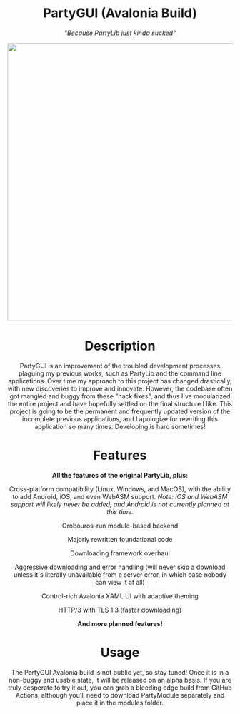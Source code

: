 <h1 align=center>PartyGUI (Avalonia Build)</h1>
<p align=center><i>"Because PartyLib just kinda sucked"</i></p>

<p align="center">
  <img width="811" height="623" src="https://i.imgur.com/KhX1MJ0.png">
</p>


<h1 align=center>Description</h1>
<p align=center>
PartyGUI is an improvement of the troubled development processes plaguing my previous works, such as PartyLib and the command line applications. Over time my approach to this project has changed drastically, with new discoveries to improve and innovate. However, the codebase often got mangled and buggy from these "hack fixes", and thus I've modularized the entire project and have hopefully settled on the final structure I like. This project is going to be the permanent and frequently updated version of the incomplete previous applications, and I apologize for rewriting this application so many times. Developing is hard sometimes!
</p>

<h1 align=center>Features</H1>
<p align=center>
<strong>
All the features of the original PartyLib, plus:
</strong>
</p>
<p align=center>
Cross-platform compatibility (Linux, Windows, and MacOS), with the ability to add Android, iOS, and even WebASM support. <i>Note: iOS and WebASM support will likely never be added, and Android is not currently planned at this time.</i>
</p>
<p align=center>
Orobouros-run module-based backend
</p>
<p align=center>
Majorly rewritten foundational code
</p>
<p align=center>
Downloading framework overhaul
</p>
<p align=center>
Aggressive downloading and error handling (will never skip a download unless it's literally unavailable from a server error, in which case nobody can view it at all)
</p>
<p align=center>
Control-rich Avalonia XAML UI with adaptive theming
</p>
<p align=center>
HTTP/3 with TLS 1.3 (faster downloading)
</p>

<p align=center><strong>And more planned features!</strong></p>

<h1 align=center>Usage</H1>
<p align=center>
The PartyGUI Avalonia build is not public yet, so stay tuned! Once it is in a non-buggy and usable state, it will be released on an alpha basis. If you are truly desperate to try it out, you can grab a bleeding edge build from GitHub Actions, although you'll need to download PartyModule separately and place it in the modules folder.
</p>